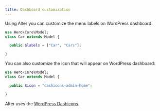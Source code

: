 ```yaml
---
title: Dashboard customization
---
```


Using Alter you can customize the menu labels on WordPress dashboard:

```php
use Hero\Core\Model;
class Car extends Model {

  public $labels = ["Car", "Cars"];

}
```

You can also customize the icon that will appear on WordPress dashboard:

```php
use Hero\Core\Model;
class Car extends Model {

  public $icon = "dashicons-admin-home";

}
```

Alter uses the [WordPress Dashicons](https://developer.wordpress.org/resource/dashicons/#images-alt).
